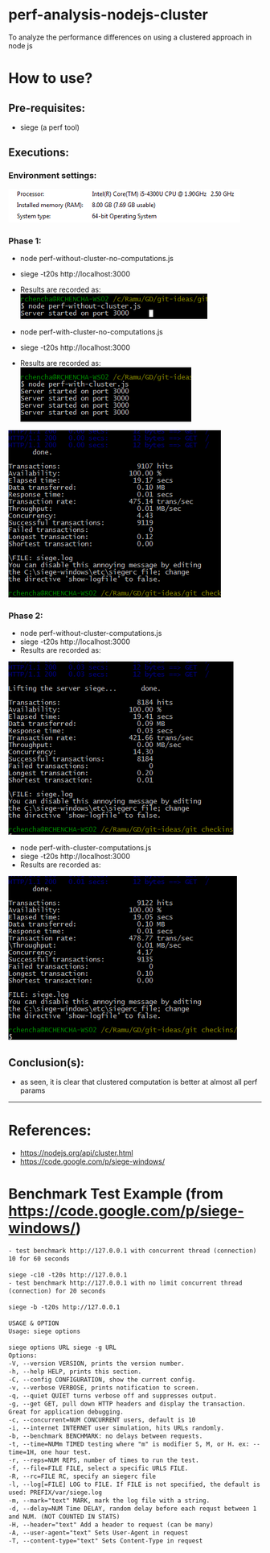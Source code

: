 # perf-analysis-nodejs-cluster
To analyze the performance differences on using a clustered approach in node js


# How to use?

## Pre-requisites:

- siege (a perf tool)


## Executions:

### Environment settings:
![alt text](https://github.com/RamuRChenchaiah/perf-analysis-nodejs-cluster/blob/master/Environment%20setting.PNG  "Env settings")

### Phase 1:
- node perf-without-cluster-no-computations.js
- siege  -t20s http://localhost:3000
- Results are recorded as:
![alt text](https://github.com/RamuRChenchaiah/perf-analysis-nodejs-cluster/blob/master/1-perf-without-cluster-no-computations-executions.PNG "perf-without-cluster-no-computations")


- node perf-with-cluster-no-computations.js
- siege  -t20s http://localhost:3000
- Results are recorded as:
![alt text](https://github.com/RamuRChenchaiah/perf-analysis-nodejs-cluster/blob/master/1-perf-with-cluster-no-computations-executions.PNG "perf-with-cluster-no-computations")


![alt text](https://github.com/RamuRChenchaiah/perf-analysis-nodejs-cluster/blob/master/2-perf-with-cluster-no-computations.PNG "perf-with-cluster-no-computations")

### Phase 2:
- node perf-without-cluster-computations.js
- siege  -t20s http://localhost:3000
- Results are recorded as:

![alt text](https://github.com/RamuRChenchaiah/perf-analysis-nodejs-cluster/blob/master/3-perf-without-cluster-computations.PNG "perf-without-cluster-computations")



- node perf-with-cluster-computations.js
- siege  -t20s http://localhost:3000
- Results are recorded as:

![alt text](https://github.com/RamuRChenchaiah/perf-analysis-nodejs-cluster/blob/master/3-perf-with-cluster-computations.PNG "perf-with-cluster-computations")

## Conclusion(s):
- as seen, it is clear that clustered computation is better at almost all perf params


---

# References:

- https://nodejs.org/api/cluster.html
- https://code.google.com/p/siege-windows/

# Benchmark Test Example (from https://code.google.com/p/siege-windows/)
```
- test benchmark http://127.0.0.1 with concurrent thread (connection) 10 for 60 seconds

siege -c10 -t20s http://127.0.0.1
- test benchmark http://127.0.0.1 with no limit concurrent thread (connection) for 20 seconds

siege -b -t20s http://127.0.0.1

USAGE & OPTION
Usage: siege options

siege options URL siege -g URL
Options:
-V, --version VERSION, prints the version number.
-h, --help HELP, prints this section.
-C, --config CONFIGURATION, show the current config.
-v, --verbose VERBOSE, prints notification to screen.
-q, --quiet QUIET turns verbose off and suppresses output.
-g, --get GET, pull down HTTP headers and display the transaction. Great for application debugging.
-c, --concurrent=NUM CONCURRENT users, default is 10
-i, --internet INTERNET user simulation, hits URLs randomly.
-b, --benchmark BENCHMARK: no delays between requests.
-t, --time=NUMm TIMED testing where "m" is modifier S, M, or H. ex: --time=1H, one hour test.
-r, --reps=NUM REPS, number of times to run the test.
-f, --file=FILE FILE, select a specific URLS FILE.
-R, --rc=FILE RC, specify an siegerc file
-l, --log[=FILE] LOG to FILE. If FILE is not specified, the default is used: PREFIX/var/siege.log
-m, --mark="text" MARK, mark the log file with a string.
-d, --delay=NUM Time DELAY, random delay before each requst between 1 and NUM. (NOT COUNTED IN STATS)
-H, --header="text" Add a header to request (can be many)
-A, --user-agent="text" Sets User-Agent in request
-T, --content-type="text" Sets Content-Type in request


```
